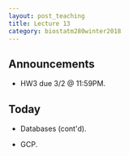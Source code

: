 ```yaml
---
layout: post_teaching
title: Lecture 13
category: biostatm280winter2018
---
```


## Announcements

* HW3 due 3/2 @ 11:59PM.
    
## Today

* Databases (cont'd).

* GCP.